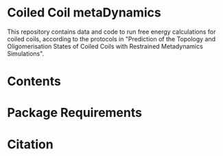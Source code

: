 # Coiled Coil metaDynamics

This repository contains data and code to run free energy calculations for coiled coils, according to the protocols in "Prediction of the Topology and Oligomerisation States of Coiled Coils with Restrained Metadynamics Simulations".

# Contents


# Package Requirements


# Citation
